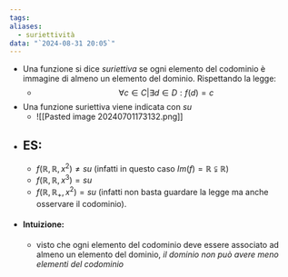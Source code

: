 ```yaml
---
tags: 
aliases:
  - suriettività
data: "`2024-08-31 20:05`"
---
```

- Una funzione si dice _suriettiva_ se ogni elemento del codominio è immagine di almeno un elemento del dominio. Rispettando la legge:
	- $$\forall c \in C |\exists d\in D:f(d)=c$$
- Una funzione suriettiva viene indicata con $su$
	- ![[Pasted image 20240701173132.png]]
- ## ES:
	- $f(\mathbb{R},\mathbb{R},x^{2})\ne su$ (infatti in questo caso $Im(f)=\mathbb{R}⫋ \mathbb{R}$)
	- $f(\mathbb{R},\mathbb{R},x^{3})= su$
	- $f(\mathbb{R},\mathbb{R}_{+},x^{2})= su$ (infatti non basta guardare la legge ma anche osservare il codominio).
- #### Intuizione:
	- visto che ogni elemento del codominio deve essere associato ad almeno un elemento del dominio, _il dominio non può avere meno elementi del codominio_ 